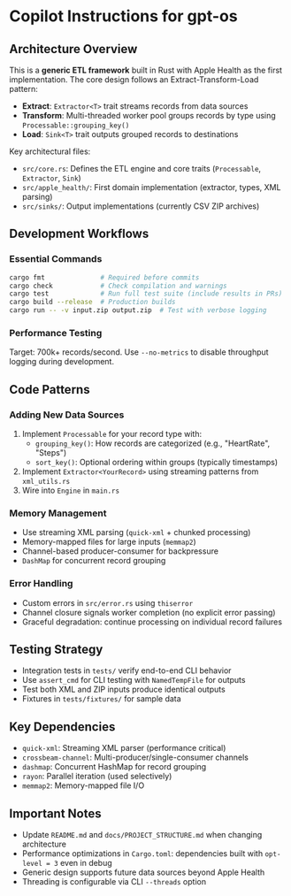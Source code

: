 # Copilot Instructions for gpt-os

## Architecture Overview

This is a **generic ETL framework** built in Rust with Apple Health as the first implementation. The core design follows an Extract-Transform-Load pattern:

- **Extract**: `Extractor<T>` trait streams records from data sources
- **Transform**: Multi-threaded worker pool groups records by type using `Processable::grouping_key()`  
- **Load**: `Sink<T>` trait outputs grouped records to destinations

Key architectural files:
- `src/core.rs`: Defines the ETL engine and core traits (`Processable`, `Extractor`, `Sink`)
- `src/apple_health/`: First domain implementation (extractor, types, XML parsing)
- `src/sinks/`: Output implementations (currently CSV ZIP archives)

## Development Workflows

### Essential Commands
```bash
cargo fmt              # Required before commits
cargo check            # Check compilation and warnings
cargo test             # Run full test suite (include results in PRs)
cargo build --release  # Production builds
cargo run -- -v input.zip output.zip  # Test with verbose logging
```

### Performance Testing
Target: 700k+ records/second. Use `--no-metrics` to disable throughput logging during development.

## Code Patterns

### Adding New Data Sources
1. Implement `Processable` for your record type with:
   - `grouping_key()`: How records are categorized (e.g., "HeartRate", "Steps")
   - `sort_key()`: Optional ordering within groups (typically timestamps)
2. Implement `Extractor<YourRecord>` using streaming patterns from `xml_utils.rs`
3. Wire into `Engine` in `main.rs`

### Memory Management
- Use streaming XML parsing (`quick-xml` + chunked processing)
- Memory-mapped files for large inputs (`memmap2`)
- Channel-based producer-consumer for backpressure
- `DashMap` for concurrent record grouping

### Error Handling
- Custom errors in `src/error.rs` using `thiserror`
- Channel closure signals worker completion (no explicit error passing)
- Graceful degradation: continue processing on individual record failures

## Testing Strategy

- Integration tests in `tests/` verify end-to-end CLI behavior
- Use `assert_cmd` for CLI testing with `NamedTempFile` for outputs
- Test both XML and ZIP inputs produce identical outputs
- Fixtures in `tests/fixtures/` for sample data

## Key Dependencies

- `quick-xml`: Streaming XML parser (performance critical)
- `crossbeam-channel`: Multi-producer/single-consumer channels
- `dashmap`: Concurrent HashMap for record grouping
- `rayon`: Parallel iteration (used selectively)
- `memmap2`: Memory-mapped file I/O

## Important Notes

- Update `README.md` and `docs/PROJECT_STRUCTURE.md` when changing architecture
- Performance optimizations in `Cargo.toml`: dependencies built with `opt-level = 3` even in debug
- Generic design supports future data sources beyond Apple Health
- Threading is configurable via CLI `--threads` option
